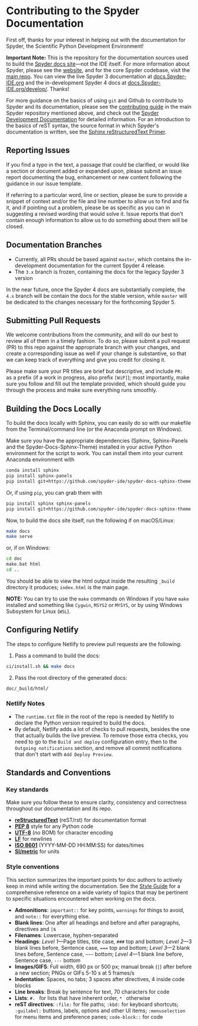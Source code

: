 # Contributing to the Spyder Documentation

First off, thanks for your interest in helping out with the documentation for Spyder, the Scientific Python Development Environment!

**Important Note:** This is the repository for the documentation sources used to build the [Spyder docs site](https://docs.Spyder-IDE.org/)—not the IDE itself.
For more information about Spyder, please see the [website](https://www.spyder-ide.org/), and for the core Spyder codebase, visit the [main repo](https://github.com/spyder-ide/spyder).
You can view the live Spyder 3 documentation at [docs.Spyder-IDE.org](https://docs.spyder-ide.org) and the in-development Spyder 4 docs at [docs.Spyder-IDE.org/develop/](https://docs.spyder-ide.org/develop/).
Thanks!

For more guidance on the basics of using ``git`` and Github to contribute to Spyder and its documentation, please see the [contributing guide](https://github.com/spyder-ide/spyder/blob/master/CONTRIBUTING.md) in the main Spyder repository mentioned above, and check out the [Spyder Development Documentation](https://github.com/spyder-ide/spyder/wiki/Contributing-to-Spyder) for detailed information.
For an introduction to the basics of reST syntax, the source format in which Spyder's documentation is written, see the [Sphinx reStructuredText Primer](https://www.sphinx-doc.org/en/master/usage/restructuredtext/basics.html).



## Reporting Issues

If you find a typo in the text, a passage that could be clarified, or would like a section or document added or expanded upon, please submit an issue report documenting the bug, enhancement or new content following the guidance in our issue template.

If referring to a particular word, line or section, please be sure to provide a snippet of context and/or the file and line number to allow us to find and fix it, and if pointing out a problem, please be as specific as you can in suggesting a revised wording that would solve it.
Issue reports that don't contain enough information to allow us to do something about them will be closed.



## Documentation Branches

* Currently, all PRs should be based against ``master``, which contains the in-development documentation for the current Spyder 4 release.
* The ``3.x`` branch is frozen, containing the docs for the legacy Spyder 3 version

In the near future, once the Spyder 4 docs are substantially complete, the ``4.x`` branch will be contain the docs for the stable version, while ``master`` will be dedicated to the changes necessary for the forthcoming Spyder 5.



## Submitting Pull Requests

We welcome contributions from the community, and will do our best to review all of them in a timely fashion.
To do so, please submit a pull request (PR) to this repo against the appropriate branch with your changes, and create a corresponding issue as well if your change is substantive, so that we can keep track of everything and give you credit for closing it.

Please make sure your PR titles are brief but descriptive, and include ``PR: `` as a prefix (if a work in progress, also prefix ``[WiP]``); most importantly, make sure you follow and fill out the template provided, which should guide you through the process and make sure everything runs smoothly.



## Building the Docs Locally

To build the docs locally with Sphinx, you can easily do so with our makefile from the Terminal/command line (or the Anaconda prompt on Windows).

Make sure you have the appropriate dependencies (Sphinx, Sphinx-Panels and the Spyder-Docs-Sphinx-Theme) installed in your active Python environment for the script to work.
You can install them into your current Anaconda environment with

```bash
conda install sphinx
pip install sphinx-panels
pip install git+https://github.com/spyder-ide/spyder-docs-sphinx-theme.git@develop_spyder
```

Or, if using ``pip``, you can grab them with

```bash
pip install sphinx sphinx-panels
pip install git+https://github.com/spyder-ide/spyder-docs-sphinx-theme.git@develop_spyder
```

Now, to build the docs site itself, run the following if on macOS/Linux:

```bash
make docs
make serve
```

or, if on Windows:

```cmd
cd doc
make.bat html
cd ..
```

You should be able to view the html output inside the resulting ``_build`` directory it produces; ``index.html`` is the main page.

**NOTE:** You can try to use the `make` commands on Windows if you have `make` installed and something like `Cygwin`, `MSYS2` or `MYSYS`, or by using Windows Subsystem for Linux (`WSL`).



## Configuring Netlify

The steps to configure Netlify to preview pull requests are the following:

1. Pass a command to build the docs:

```bash
ci/install.sh && make docs
```

2. Pass the root directory of the generated docs:

```bash
doc/_build/html/
```



### Netlify Notes

* The `runtime.txt` file in the root of the repo is needed by Netlify to declare the Python version required to build the docs.
* By default, Netlify adds a lot of checks to pull requests, besides the one that actually builds the live preview.
  To remove those extra checks, you need to go to the `Build and deploy` configuration entry, then to the `Outgoing notifications` section, and remove all commit notifications that don't start with `Add Deploy Preview`.



## Standards and Conventions

### Key standards

Make sure you follow these to ensure clarity, consistency and correctness throughout our documentation and its repo.

* **[reStructuredText](https://www.sphinx-doc.org/en/master/usage/restructuredtext/basics.html)** (reST/rst) for documentation format
* **[PEP 8](https://www.python.org/dev/peps/pep-0008/)** style for any Python code
* **[UTF-8](https://en.wikipedia.org/wiki/UTF-8)** (no BOM) for character encoding
* **[LF](https://en.wikipedia.org/wiki/Newline)** for newlines
* **[ISO 8601](https://en.wikipedia.org/wiki/ISO_8601)** (YYYY-MM-DD HH:MM:SS) for dates/times
* **[SI/metric](https://en.wikipedia.org/wiki/International_System_of_Units)** for units


### Style conventions

This section summarizes the important points for doc authors to actively keep in mind while writing the documentation.
See the [Style Guide](https://github.com/spyder-ide/spyder-docs/blob/master/STYLEGUIDE.md) for a comprehensive reference on a wide variety of topics that may be pertinent to specific situations encountered when working on the docs.

* **Admonitions**: ``important::`` for key points, ``warnings`` for things to avoid, and ``note::`` for everything else.
* **Blank lines**: One after all headings and before and after paragraphs, directives and ``|``s
* **Filenames**: Lowercase, hyphen-separated
* **Headings**: *Level 1*—Page titles, title case, ``###`` top and bottom; *Level 2*—3 blank lines before, Sentence case, ``===`` top and bottom; *Level 3*—2 blank lines before, Sentence case, ``~~~`` bottom; *Level 4*—1 blank line before, Sentence case, ``---`` bottom
* **Images/GIFS**: Full width, 690 px or 500 px; manual break (``|``) after before a new section; PNGs or GIFs 5-10 s at 5 frames/s
* **Indentation**: Spaces, no tabs; 3 spaces after directives, 4 inside code blocks
* **Line breaks**: Break by sentence for text, 70 characters for code
* **Lists**: ``#. `` for lists that have inherent order, ``* `` otherwise
* **reST directives**: ``:file:`` for file paths; ``:kbd:`` for keyboard shortcuts; ``:guilabel:`` buttons, labels, options and other UI items; ``:menuselection`` for menu items and preference panes; ``code-block::`` for code
